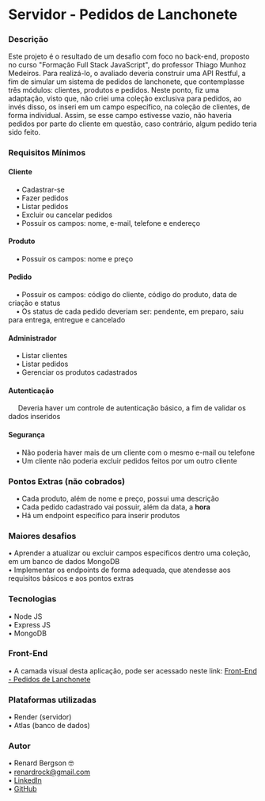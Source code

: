 # Servidor - Pedidos de Lanchonete

### Descrição
Este projeto é o resultado de um desafio com foco no back-end, proposto no curso "Formação Full Stack JavaScript", do professor Thiago Munhoz 
Medeiros. Para realizá-lo, o avaliado deveria construir uma API Restful, a fim de simular um sistema de pedidos de lanchonete, que contemplasse 
três módulos: clientes, produtos e pedidos. Neste ponto, fiz uma adaptação, visto que, não criei uma coleção exclusiva para pedidos, ao invés disso,
os inseri em um campo específico, na coleção de clientes, de forma individual. Assim, se esse campo estivesse vazio, não haveria pedidos por parte 
do cliente em questão, caso contrário, algum pedido teria sido feito.

### Requisitos Mínimos
#### Cliente
&nbsp;&nbsp;&nbsp;&nbsp;•  Cadastrar-se <br>
&nbsp;&nbsp;&nbsp;&nbsp;•  Fazer pedidos <br>
&nbsp;&nbsp;&nbsp;&nbsp;•  Listar pedidos <br>
&nbsp;&nbsp;&nbsp;&nbsp;•  Excluir ou cancelar pedidos <br>
&nbsp;&nbsp;&nbsp;&nbsp;•  Possuir os campos: nome, e-mail, telefone e endereço

#### Produto
&nbsp;&nbsp;&nbsp;&nbsp;•  Possuir os campos: nome e preço

#### Pedido
&nbsp;&nbsp;&nbsp;&nbsp;•  Possuir os campos: código do cliente, código do produto, data de criação e status <br>
&nbsp;&nbsp;&nbsp;&nbsp;•  Os status de cada pedido deveriam ser: pendente, em preparo, saiu para entrega, entregue e cancelado

#### Administrador
&nbsp;&nbsp;&nbsp;&nbsp;•  Listar clientes <br>
&nbsp;&nbsp;&nbsp;&nbsp;•  Listar pedidos <br>
&nbsp;&nbsp;&nbsp;&nbsp;•  Gerenciar os produtos cadastrados

#### Autenticação
&nbsp;&nbsp;&nbsp;&nbsp; Deveria haver um controle de autenticação básico, a fim de validar os dados inseridos

#### Segurança
&nbsp;&nbsp;&nbsp;&nbsp;•  Não poderia haver mais de um cliente com o mesmo e-mail ou telefone <br>
&nbsp;&nbsp;&nbsp;&nbsp;•  Um cliente não poderia excluir pedidos feitos por um outro cliente 

### Pontos Extras (não cobrados)
&nbsp;&nbsp;&nbsp;&nbsp;•  Cada produto, além de nome e preço, possui uma descrição <br>
&nbsp;&nbsp;&nbsp;&nbsp;•  Cada pedido cadastrado vai possuir, além da data, a <b>hora</b> <br>
&nbsp;&nbsp;&nbsp;&nbsp;•  Há um endpoint específico para inserir produtos <br>

### Maiores desafios
  •	Aprender a atualizar ou excluir campos específicos dentro uma coleção, em um banco de dados MongoDB <br>
  •	Implementar os endpoints de forma adequada, que atendesse aos requisitos básicos e aos pontos extras <br>
  
### Tecnologias
  •	Node JS <br>
  •	Express JS  <br>
  •	MongoDB  <br>

### Front-End
  •	A camada visual desta aplicação, pode ser acessado neste link: [Front-End - Pedidos de Lanchonete](https://github.com/renardbergson/front-pedidos-de-lanchonete) 

### Plataformas utilizadas
  •	Render (servidor) <br>
  •	Atlas (banco de dados)

### Autor
  •	Renard Bergson 🤓 <br>
	•	renardrock@gmail.com <br>
	•	[LinkedIn](https://www.linkedin.com/in/renardbergson) <br>
	•	[GitHub](https://www.github.com/renardbergson)
